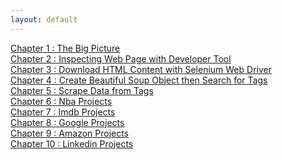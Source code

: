 ```yaml
---
layout: default
---
```


[Chapter 1 : The Big Picture](book/the-big-picture.html)  
[Chapter 2 : Inspecting Web Page with Developer Tool]()  
[Chapter 3 : Download HTML Content with Selenium Web Driver]()  
[Chapter 4 : Create Beautiful Soup Object then Search for Tags]()  
[Chapter 5 : Scrape Data from Tags]()  
[Chapter 6 : Nba Projects]()  
[Chapter 7 : Imdb Projects]()  
[Chapter 8 : Google Projects]()  
[Chapter 9 : Amazon Projects]()  
[Chapter 10 : Linkedin Projects]()  